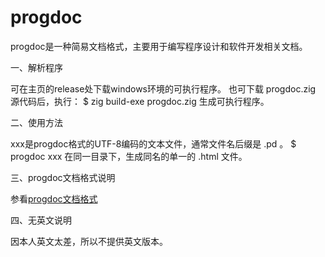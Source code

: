 # progdoc
progdoc是一种简易文档格式，主要用于编写程序设计和软件开发相关文档。


一、解析程序

可在主页的release处下载windows环境的可执行程序。
也可下载 progdoc.zig 源代码后，执行：
$ zig build-exe progdoc.zig
生成可执行程序。


二、使用方法

xxx是progdoc格式的UTF-8编码的文本文件，通常文件名后缀是 .pd 。
$ progdoc xxx
在同一目录下，生成同名的单一的 .html 文件。


三、progdoc文档格式说明

参看[progdoc文档格式]( https://sxwangzhiwen.github.io/progdoc/progdoc.html)


四、无英文说明

因本人英文太差，所以不提供英文版本。